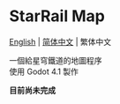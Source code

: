 # StarRail Map
[English](../README.md) | [简体中文](README_zh-cn.md) | 繁体中文

一個給星穹鐵道的地圖程序  
使用 Godot 4.1 製作

**目前尚未完成**